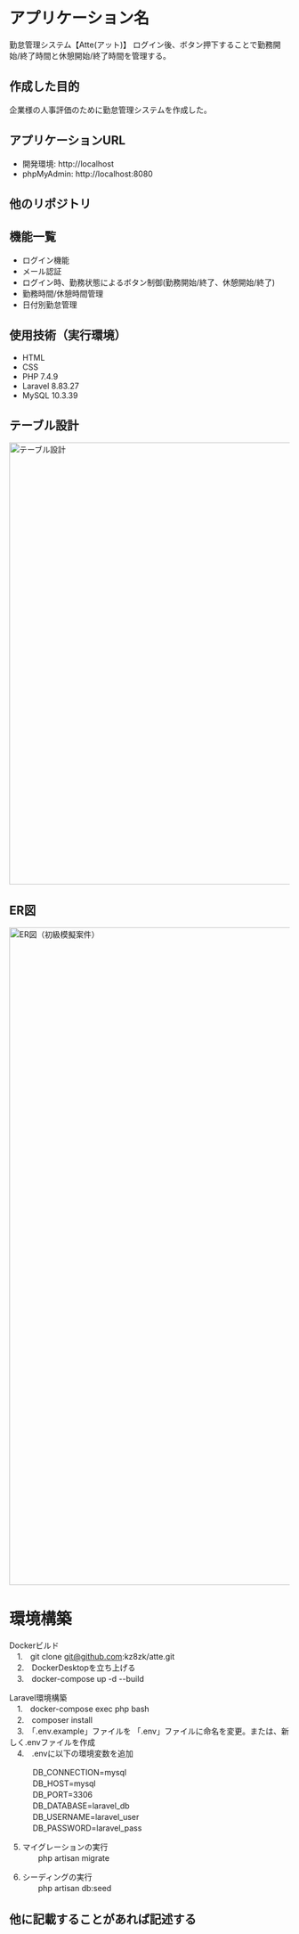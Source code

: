 # アプリケーション名
勤怠管理システム【Atte(アット)】
ログイン後、ボタン押下することで勤務開始/終了時間と休憩開始/終了時間を管理する。

## 作成した目的
企業様の人事評価のために勤怠管理システムを作成した。

## アプリケーションURL
* 開発環境: http://localhost
* phpMyAdmin: http://localhost:8080

## 他のリポジトリ
## 機能一覧
* ログイン機能
* メール認証
* ログイン時、勤務状態によるボタン制御(勤務開始/終了、休憩開始/終了)
* 勤務時間/休憩時間管理
* 日付別勤怠管理

## 使用技術（実行環境）
* HTML
* CSS
* PHP 7.4.9
* Laravel 8.83.27
* MySQL 10.3.39

## テーブル設計
<img width="794" alt="テーブル設計" src="https://github.com/user-attachments/assets/d875bc35-a436-401b-8efc-05ac8eaa3980">

## ER図
<img width="1181" alt="ER図（初級模擬案件）" src="https://github.com/user-attachments/assets/6ba08dcc-9acd-40ee-aa00-dde064e876aa">

# 環境構築　　
Dockerビルド  
　1.　git clone git@github.com:kz8zk/atte.git  
　2.　DockerDesktopを立ち上げる  
　3.　docker-compose up -d --build

Laravel環境構築  
　1.　docker-compose exec php bash  
　2.　composer install  
　3.　「.env.example」ファイルを 「.env」ファイルに命名を変更。または、新しく.envファイルを作成  
　4.　.envに以下の環境変数を追加  
 
　　　DB_CONNECTION=mysql  
　　　DB_HOST=mysql  
　　　DB_PORT=3306  
　　　DB_DATABASE=laravel_db  
　　　DB_USERNAME=laravel_user  
　　　DB_PASSWORD=laravel_pass  

  5. マイグレーションの実行  
　　php artisan migrate
     
  6. シーディングの実行  
　　php artisan db:seed

## 他に記載することがあれば記述する

